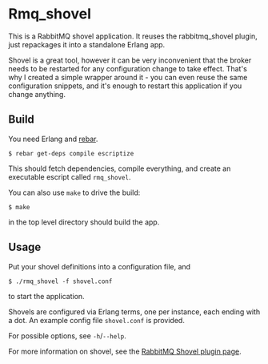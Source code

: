 Rmq_shovel
==========

This is a RabbitMQ shovel application. It reuses the rabbitmq_shovel plugin, just repackages it into a standalone Erlang app.

Shovel is a great tool, however it can be very inconvenient that the broker needs to be restarted for any configuration change to take effect. That's why I created a simple wrapper around it - you can even reuse the same configuration snippets, and it's enough to restart this application if you change anything.

Build
-----
You need Erlang and [rebar](https://github.com/basho/rebar).

    $ rebar get-deps compile escriptize

This should fetch dependencies, compile everything, and create an executable escript called `rmq_shovel`.

You can also use `make` to drive the build:

    $ make

in the top level directory should build the app.

Usage
-----
Put your shovel definitions into a configuration file, and

    $ ./rmq_shovel -f shovel.conf

to start the application.

Shovels are configured via Erlang terms, one per instance, each ending with a dot. An example config file `shovel.conf` is provided.

For possible options, see `-h`/`--help`.

For more information on shovel, see the [RabbitMQ Shovel plugin page](http://www.rabbitmq.com/shovel.html).
